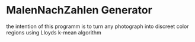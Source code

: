 # MalenNachZahlen Generator
the intention of this programm is to turn any photograph into discreet color regions using Lloyds k-mean algorithm
